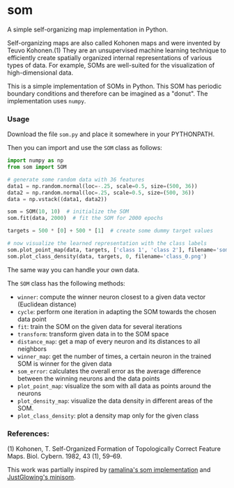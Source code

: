 # som
A simple self-organizing map implementation in Python.

Self-organizing maps are also called Kohonen maps and were invented by Teuvo Kohonen.(1) They are an unsupervised machine 
learning technique to efficiently create spatially organized internal representations of various types of data. For 
example, SOMs are well-suited for the visualization of high-dimensional data. 

This is a simple implementation of SOMs in Python. This SOM has periodic boundary conditions and therefore can be
imagined as a "donut". The implementation uses `numpy`.

### Usage
Download the file `som.py` and place it somewhere in your PYTHONPATH.

Then you can import and use the `SOM` class as follows: 

``` python
import numpy as np
from som import SOM

# generate some random data with 36 features
data1 = np.random.normal(loc=-.25, scale=0.5, size=(500, 36))
data2 = np.random.normal(loc=.25, scale=0.5, size=(500, 36))
data = np.vstack((data1, data2))

som = SOM(10, 10)  # initialize the SOM
som.fit(data, 2000)  # fit the SOM for 2000 epochs

targets = 500 * [0] + 500 * [1]  # create some dummy target values

# now visualize the learned representation with the class labels
som.plot_point_map(data, targets, ['class 1', 'class 2'], filename='som.png')
som.plot_class_density(data, targets, 0, filename='class_0.png')
```

The same way you can handle your own data.

The `SOM` class has the following methods:
- `winner`: compute the winner neuron closest to a given data vector (Euclidean distance)
- `cycle`: perform one iteration in adapting the SOM towards the chosen data point
- `fit`: train the SOM on the given data for several iterations
- `transform`: transform given data in to the SOM space
- `distance_map`: get a map of every neuron and its distances to all neighbors
- `winner_map`: get the number of times, a certain neuron in the trained SOM is winner for the given data
- `som_error`: calculates the overall error as the average difference between the winning neurons and the data points
- `plot_point_map`: visualize the som with all data as points around the neurons
- `plot_density_map`: visualize the data density in different areas of the SOM.
- `plot_class_density`: plot a density map only for the given class


### References:
(1) Kohonen, T. Self-Organized Formation of Topologically Correct Feature Maps. Biol. Cybern. 1982, 43 (1), 59–69.

This work was partially inspired by [ramalina's som implementation](https://github.com/ramarlina/som "ramarlina's som github repo") and [JustGlowing's minisom](https://github.com/JustGlowing/minisom "JustGlowing's minisom github repo").
